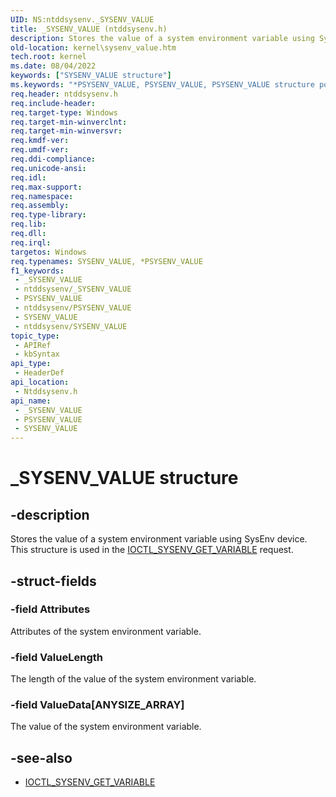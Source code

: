 ```yaml
---
UID: NS:ntddsysenv._SYSENV_VALUE
title: _SYSENV_VALUE (ntddsysenv.h)
description: Stores the value of a system environment variable using SysEnv device. This structure is used in the IOCTL_SYSENV_GET_VARIABLE request.
old-location: kernel\sysenv_value.htm
tech.root: kernel
ms.date: 08/04/2022
keywords: ["SYSENV_VALUE structure"]
ms.keywords: "*PSYSENV_VALUE, PSYSENV_VALUE, PSYSENV_VALUE structure pointer [Kernel-Mode Driver Architecture], SYSENV_VALUE, SYSENV_VALUE structure [Kernel-Mode Driver Architecture], _SYSENV_VALUE, kernel.sysenv_value, ntddsysenv/PSYSENV_VALUE, ntddsysenv/SYSENV_VALUE"
req.header: ntddsysenv.h
req.include-header: 
req.target-type: Windows
req.target-min-winverclnt: 
req.target-min-winversvr: 
req.kmdf-ver: 
req.umdf-ver: 
req.ddi-compliance: 
req.unicode-ansi: 
req.idl: 
req.max-support: 
req.namespace: 
req.assembly: 
req.type-library: 
req.lib: 
req.dll: 
req.irql: 
targetos: Windows
req.typenames: SYSENV_VALUE, *PSYSENV_VALUE
f1_keywords:
 - _SYSENV_VALUE
 - ntddsysenv/_SYSENV_VALUE
 - PSYSENV_VALUE
 - ntddsysenv/PSYSENV_VALUE
 - SYSENV_VALUE
 - ntddsysenv/SYSENV_VALUE
topic_type:
 - APIRef
 - kbSyntax
api_type:
 - HeaderDef
api_location:
 - Ntddsysenv.h
api_name:
 - _SYSENV_VALUE
 - PSYSENV_VALUE
 - SYSENV_VALUE
---
```


# _SYSENV_VALUE structure

## -description

Stores the value of a system environment variable using SysEnv device. This structure is used in the [IOCTL_SYSENV_GET_VARIABLE](./ni-ntddsysenv-ioctl_sysenv_get_variable.md) request.

## -struct-fields

### -field Attributes

Attributes of the system environment variable.

### -field ValueLength

The length of the value of the system environment variable.

### -field ValueData[ANYSIZE_ARRAY]

The value of the system environment variable.

## -see-also

- [IOCTL_SYSENV_GET_VARIABLE](./ni-ntddsysenv-ioctl_sysenv_get_variable.md)